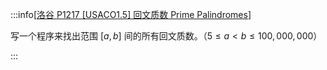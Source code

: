 :::info[[洛谷 P1217 [USACO1.5] 回文质数 Prime Palindromes](https://www.luogu.com.cn/problem/P1217)]

写一个程序来找出范围 $[a,b]$ 间的所有回文质数。（$5 \le a < b \le 100,000,000$）

:::
